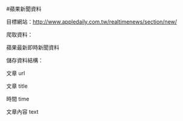 #蘋果新聞資料

目標網站：http://www.appledaily.com.tw/realtimenews/section/new/


爬取資料：

蘋果最新即時新聞資料


儲存資料結構：

文章 url

文章 title

時間 time

文章內容 text


